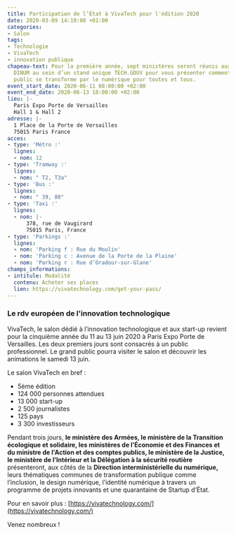 ```yaml
---
title: Participation de l’État à VivaTech pour l'édition 2020
date: 2020-03-09 14:19:00 +01:00
categories:
- Salon
tags:
- Technologie
- VivaTech
- innovation publique
chapeau-text: Pour la première année, sept ministères seront réunis aux côtés de la
  DINUM au sein d’un stand unique TECH.GOUV pour vous présenter comment le service
  public se transforme par le numérique pour toutes et tous.
event_start_date: 2020-06-11 08:00:00 +02:00
event_end_date: 2020-06-13 18:00:00 +02:00
lieu: |-
  Paris Expo Porte de Versailles
  Hall 1 & Hall 2
adresse: |-
  1 Place de la Porte de Versailles
  75015 Paris France
acces:
- type: 'Métro :'
  lignes:
  - nom: 12
- type: 'Tramway :'
  lignes:
  - nom: " T2, T3a"
- type: 'Bus :'
  lignes:
  - nom: " 39, 80"
- type: 'Taxi :'
  lignes:
  - nom: |-
      378, rue de Vaugirard
      75015 Paris, France
- type: 'Parkings :'
  lignes:
  - nom: 'Parking f : Rue du Moulin'
  - nom: 'Parking c : Avenue de la Porte de la Plaine'
  - nom: 'Parking r : Rue d’Oradour-sur-Glane'
champs_informations:
- intitule: Modalité
  contenu: Acheter ses places
  lien: https://vivatechnology.com/get-your-pass/
---
```


### Le rdv européen de l'innovation technologique

VivaTech, le salon dédié à l’innovation technologique et aux start-up revient pour la cinquième année du 11 au 13 juin 2020 à Paris Expo Porte de Versailles. Les deux premiers jours sont consacrés à un public professionnel. Le grand public pourra visiter le salon et découvrir les animations le samedi 13 juin. 

Le salon VivaTech en bref : 

* 5ème édition 
* 124 000 personnes attendues 
* 13 000 start-up
* 2 500 journalistes
* 125 pays 
* 3 300 investisseurs 

Pendant trois jours, **le ministère des Armées, le ministère de la Transition écologique et solidaire, les ministères de l’Économie et des Finances et du ministre de l'Action et des comptes publics, le ministère de la Justice, le ministère de l’Intérieur et la Délégation à la sécurité routière** présenteront, aux côtés de la **Direction interministérielle du numérique,** leurs thématiques communes de transformation publique comme l’inclusion, le design numérique, l’identité numérique à travers un programme de projets innovants et une quarantaine de Startup d’État. 

Pour en savoir plus : [https://vivatechnology.com/](https://vivatechnology.com/)

Venez nombreux ! 